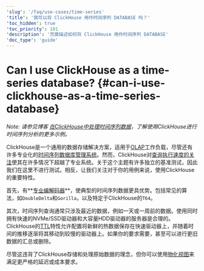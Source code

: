 ```yaml
---
'slug': '/faq/use-cases/time-series'
'title': '我可以将 ClickHouse 用作时间序列 DATABASE 吗？'
'toc_hidden': true
'toc_priority': 101
'description': '页面描述如何将 ClickHouse 用作时间序列 DATABASE'
'doc_type': 'guide'
---
```



# Can I use ClickHouse as a time-series database? {#can-i-use-clickhouse-as-a-time-series-database}

_Note: 请参见博客 [在ClickHouse中处理时间序列数据](https://clickhouse.com/blog/working-with-time-series-data-and-functions-ClickHouse)，了解使用ClickHouse进行时间序列分析的更多示例。_

ClickHouse是一个通用的数据存储解决方案，适用于[OLAP](../../faq/general/olap.md)工作负载，尽管还有许多专业化的[时间序列数据库管理系统](https://clickhouse.com/engineering-resources/what-is-time-series-database)。然而，ClickHouse对[查询执行速度的关注](../../concepts/why-clickhouse-is-so-fast.mdx)使其在许多情况下超越了专业系统。关于这个主题有许多独立的基准测试，因此我们在这里不进行测试。相反，让我们关注对于你的用例来说，使用ClickHouse的重要特性。

首先，有**[专业编解码器](../../sql-reference/statements/create/table.md#specialized-codecs)**，使典型的时间序列数据更具优势。包括常见的算法，如`DoubleDelta`和`Gorilla`，以及特定于ClickHouse的`T64`。

其次，时间序列查询通常只涉及最近的数据，例如一天或一周前的数据。使用同时拥有快速的NVMe/SSD驱动器和大容量HDD驱动器的服务器是合理的。ClickHouse的[TTL](/engines/table-engines/mergetree-family/mergetree#table_engine-mergetree-ttl)特性允许配置将新鲜的热数据保存在快速驱动器上，并随着时间的推移逐渐将其移动到较慢的驱动器上。如果你的要求需要，甚至可以进行更旧数据的汇总或删除。

尽管这违背了ClickHouse存储和处理原始数据的理念，但你可以使用[物化视图](../../sql-reference/statements/create/view.md)来满足更严格的延迟或成本要求。
